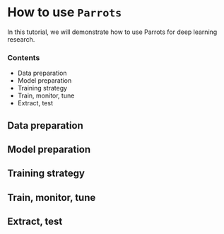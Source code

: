 # How to use ``Parrots``

In this tutorial,
we will demonstrate how to use Parrots for deep learning research.

### Contents

* Data preparation
* Model preparation
* Training strategy
* Train, monitor, tune
* Extract, test

## Data preparation

## Model preparation

## Training strategy

## Train, monitor, tune

## Extract, test

